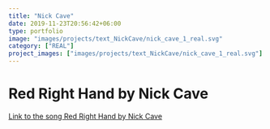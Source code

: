 ```yaml
---
title: "Nick Cave"
date: 2019-11-23T20:56:42+06:00
type: portfolio
image: "images/projects/text_NickCave/nick_cave_1_real.svg"
category: ["REAL"]
project_images: ["images/projects/text_NickCave/nick_cave_1_real.svg"]
---
```

# Red Right Hand by Nick Cave

[Link to the song Red Right Hand by Nick Cave](https://www.youtube.com/watch?v=RrxePKps87k)